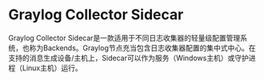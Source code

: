 # Graylog Collector Sidecar 
Graylog Collector Sidecar是一款适用于不同日志收集器的轻量级配置管理系统，也称为Backends。Graylog节点充当包含日志收集器配置的集中式中心。在支持的消息生成设备/主机上，Sidecar可以作为服务（Windows主机）或守护进程（Linux主机）运行。

